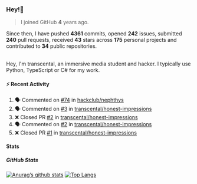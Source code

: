 ### Hey!👋
<!-- [![Banner](banner.png)](https://dillonb07.is-a.dev) -->


> I joined GitHub **4** years ago.

Since then, I have pushed **4361** commits, opened **242** issues, submitted **240** pull requests, received **43** stars across **175** personal projects and contributed to **34** public repositories.

<br>
Hey, I'm transcental, an immersive media student and hacker. I typically use Python, TypeScript or C# for my work.

<br>

#### :zap: Recent Activity

<!--START_SECTION:activity-->
1. 🗣 Commented on [#74](https://github.com/hackclub/nephthys/pull/74#issuecomment-3447901755) in [hackclub/nephthys](https://github.com/hackclub/nephthys)
2. 🗣 Commented on [#3](https://github.com/transcental/honest-impressions/pull/3#issuecomment-3446756884) in [transcental/honest-impressions](https://github.com/transcental/honest-impressions)
3. ❌ Closed PR [#2](undefined) in [transcental/honest-impressions](https://github.com/transcental/honest-impressions)
4. 🗣 Commented on [#2](https://github.com/transcental/honest-impressions/pull/2#issuecomment-3446682112) in [transcental/honest-impressions](https://github.com/transcental/honest-impressions)
5. ❌ Closed PR [#1](undefined) in [transcental/honest-impressions](https://github.com/transcental/honest-impressions)
<!--END_SECTION:activity-->

#### Stats

##### GitHub Stats
[![Anurag’s github stats](https://github-readme-stats.vercel.app/api?username=transcental&show_icons=true&theme=radical)](https://github.com/transcental)
[![Top Langs](https://github-readme-stats.vercel.app/api/top-langs/?username=transcental&layout=compact&theme=radical)](https://github.com/transcental)
